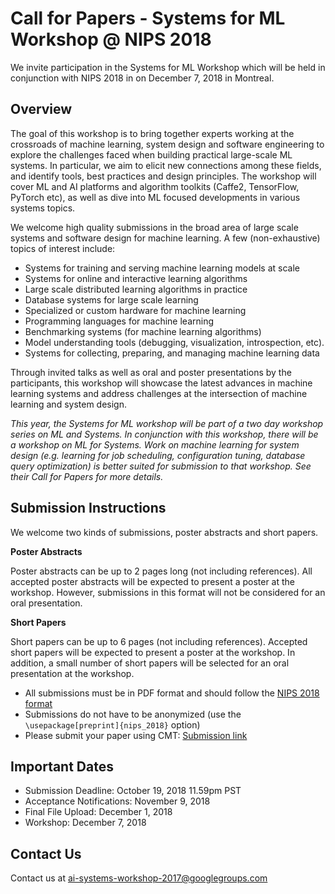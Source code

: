 # Call for Papers - Systems for ML Workshop @ NIPS 2018
We invite participation in the Systems for ML Workshop which will be held in conjunction with NIPS 2018 in on December 7, 2018 in Montreal. 

## Overview

The goal of this workshop is to bring together experts working at the crossroads of machine learning, system design and software engineering to explore the challenges faced when building practical large-scale ML systems. In particular, we aim to elicit new connections among these fields, and identify tools, best practices and design principles. The workshop will cover ML and AI platforms and algorithm toolkits (Caffe2, TensorFlow, PyTorch etc), as well as dive into ML focused developments in various systems topics.
 
We welcome high quality submissions in the broad area of large scale systems and software design for machine learning.   A few (non-exhaustive) topics of interest include:
* Systems for training and serving machine learning models at scale
* Systems for online and interactive learning algorithms
* Large scale distributed learning algorithms in practice
* Database systems for large scale learning
* Specialized or custom hardware for machine learning
* Programming languages for machine learning
* Benchmarking systems (for machine learning algorithms)
* Model understanding tools (debugging, visualization, introspection, etc).
* Systems for collecting, preparing, and managing machine learning data

Through invited talks as well as oral and poster presentations by the participants, this workshop will showcase the latest advances in machine learning systems and address challenges at the intersection of machine learning and system design.

*This year, the Systems for ML workshop will be part of a two day workshop series on ML and Systems. In conjunction with this workshop, there will be a workshop on ML for Systems.
Work on machine learning for system design (e.g. learning for job scheduling, configuration tuning, database query optimization) is better suited for submission to that workshop.
See their Call for Papers for more details.*

## Submission Instructions
We welcome two kinds of submissions, poster abstracts and short papers.


__Poster Abstracts__

Poster abstracts can be up to 2 pages long (not including references). All accepted poster abstracts will be expected to present
a poster at the workshop. However, submissions in this format will not be considered for an oral presentation.

__Short Papers__

Short papers can be up to 6 pages (not including references). Accepted short papers will be expected to present a poster at the workshop.
In addition, a small number of short papers will be selected for an oral presentation at the workshop.

* All submissions must be in PDF format and should follow the [NIPS 2018 format](https://nips.cc/Conferences/2018/PaperInformation/StyleFiles)
* Submissions do not have to be anonymized (use the <code><span>\usepackage[preprint]{nips_2018}</span></code> option)
* Please submit your paper using CMT: [Submission link](https://cmt3.research.microsoft.com/MLSYS2018)


## Important Dates
* Submission Deadline: October 19, 2018 11.59pm PST
* Acceptance Notifications: November 9, 2018
* Final File Upload: December 1, 2018
* Workshop: December 7, 2018

## Contact Us
Contact us at ai-systems-workshop-2017@googlegroups.com 
